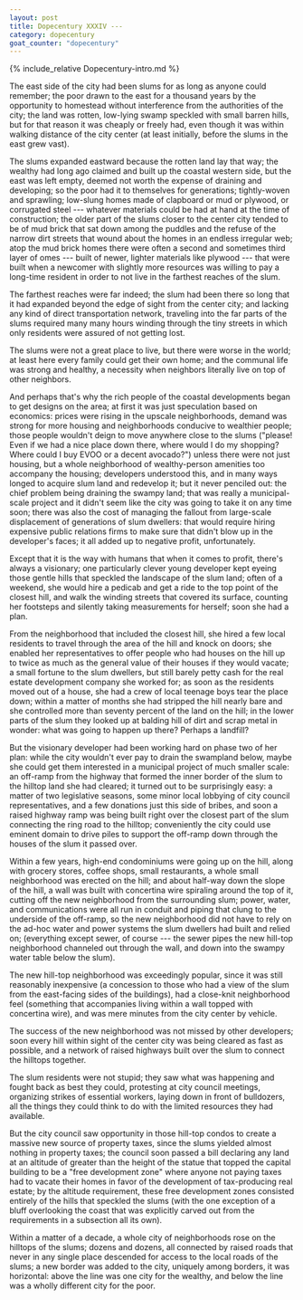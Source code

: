 ```yaml
---
layout: post
title: Dopecentury XXXIV --- 
category: dopecentury
goat_counter: "dopecentury" 
---
```


{% include_relative Dopecentury-intro.md %}

The east side of the city had been slums for as long as anyone could remember; the poor drawn to the east for a thousand years by the opportunity to homestead without interference from the authorities of the city; the land was rotten, low-lying swamp speckled with small barren hills, but for that reason it was cheaply or freely had, even though it was within walking distance of the city center (at least initially, before the slums in the east grew vast).

The slums expanded eastward because the rotten land lay that way; the wealthy had long ago claimed and built up the coastal western side, but the east was left empty, deemed not worth the expense of draining and developing; so the poor had it to themselves for generations; tightly-woven and sprawling; low-slung homes made of clapboard or mud or plywood, or corrugated steel --- whatever materials could be had at hand at the time of construction; the older part of the slums closer to the center city tended to be of mud brick that sat down among the puddles and the refuse of the narrow dirt streets that wound about the homes in an endless irregular web; atop the mud brick homes there were often a second and sometimes third layer of omes --- built of newer, lighter materials like plywood --- that were built when a newcomer with slightly more resources was willing to pay a long-time resident in order to not live in the farthest reaches of the slum.

The farthest reaches were far indeed; the slum had been there so long that it had expanded beyond the edge of sight from the center city; and lacking any kind of direct transportation network, traveling into the far parts of the slums required many many hours winding through the tiny streets in which only residents were assured of not getting lost.

The slums were not a great place to live, but there were worse in the world; at least here every family could get their own home; and the communal life was strong and healthy, a necessity when neighbors literally live on top of other neighbors.

And perhaps that's why the rich people of the coastal developments began to get designs on the area; at first it was just speculation based on economics: prices were rising in the upscale neighborhoods, demand was strong for more housing and neighborhoods conducive to wealthier people; those people wouldn't deign to move anywhere close to the slums ("please! Even if we had a nice place down there, where would I do my shopping? Where could I buy EVOO or a decent avocado?") unless there were not just housing, but a whole neighborhood of wealthy-person amenities too accompany the housing; developers understood this, and in many ways longed to acquire slum land and redevelop it; but it never penciled out: the chief problem being draining the swampy land; that was really a municipal-scale project and it didn't seem like the city was going to take it on any time soon; there was also the cost of managing the fallout from large-scale displacement of generations of slum dwellers: that would require hiring expensive public relations firms to make sure that didn't blow up in the developer's faces; it all added up to negative profit, unfortunately.

Except that it is the way with humans that when it comes to profit, there's always a visionary; one particularly clever young developer kept eyeing those gentle hills that speckled the landscape of the slum land; often of a weekend, she would hire a pedicab and get a ride to the top point of the closest hill, and walk the winding streets that covered its surface, counting her footsteps and silently taking measurements for herself; soon she had a plan.

From the neighborhood that included the closest hill, she hired a few local residents to travel through the area of the hill and knock on doors; she enabled her representatives to offer people who had houses on the hill up to twice as much as the general value of their houses if they would vacate; a small fortune to the slum dwellers, but still barely petty cash for the real estate development company she worked for; as soon as the residents moved out of a house, she had a crew of local teenage boys tear the place down; within a matter of months she had stripped the hill nearly bare and she controlled more than seventy percent of the land on the hill; in the lower parts of the slum they looked up at balding hill of dirt and scrap metal in wonder: what was going to happen up there? Perhaps a landfill?

But the visionary developer had been working hard on phase two of her plan: while the city wouldn't ever pay to drain the swampland below, maybe she could get them interested in a municipal project of much smaller scale: an off-ramp from the highway that formed the inner border of the slum to the hilltop land she had cleared; it turned out to be surprisingly easy: a matter of two legislative seasons, some minor local lobbying of city council representatives, and a few donations just this side of bribes, and soon a raised highway ramp was being built right over the closest part of the slum connecting the ring road to the hilltop; conveniently the city could use eminent domain to drive piles to support the off-ramp down through the houses of the slum it passed over.

Within a few years, high-end condominiums were going up on the hill, along with grocery stores, coffee shops, small restaurants, a whole small neighborhood was erected on the hill; and about half-way down the slope of the hill, a wall was built with concertina wire spiraling around the top of it, cutting off the new neighborhood from the surrounding slum; power, water, and communications were all run in conduit and piping that clung to the underside of the off-ramp, so the new neighborhood did not have to rely on the ad-hoc water and power systems the slum dwellers had built and relied on; (everything except sewer, of course --- the sewer pipes the new hill-top neighborhood channeled out through the wall, and down into the swampy water table below the slum).

The new hill-top neighborhood was exceedingly popular, since it was still reasonably inexpensive (a concession to those who had a view of the slum from the east-facing sides of the buildings), had a close-knit neighborhood feel (something that accompanies living within a wall topped with concertina wire), and was mere minutes from the city center by vehicle.

The success of the new neighborhood was not missed by other developers; soon every hill within sight of the center city was being cleared as fast as possible, and a network of raised highways built over the slum to connect the hilltops together.

The slum residents were not stupid; they saw what was happening and fought back as best they could, protesting at city council meetings, organizing strikes of essential workers, laying down in front of bulldozers, all the things they could think to do with the limited resources they had available.

But the city council saw opportunity in those hill-top condos to create a massive new source of property taxes, since the slums yielded almost nothing in property taxes; the council soon passed a bill declaring any land at an altitude of greater than the height of the statue that topped the capital building to be a "free development zone" where anyone not paying taxes had to vacate their homes in favor of the development of tax-producing real estate; by the altitude requirement, these free development zones consisted entirely of the hills that speckled the slums (with the one exception of a bluff overlooking the coast that was explicitly carved out from the requirements in a subsection all its own).

Within a matter of a decade, a whole city of neighborhoods rose on the hilltops of the slums; dozens and dozens, all connected by raised roads that never in any single place descended for access to the local roads of the slums; a new border was added to the city, uniquely among borders, it was horizontal: above the line was one city for the wealthy, and below the line was a wholly different city for the poor.






